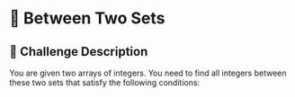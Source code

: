 # 🔢 Between Two Sets

## 📝 Challenge Description

You are given two arrays of integers. You need to find all integers between these two sets that satisfy the following conditions:

